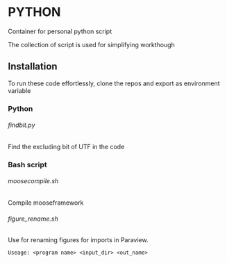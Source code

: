 # PYTHON
Container for personal python script

The collection of script is used for simplifying workthough

## Installation
To run these code effortlessly, clone the repos and export as environment variable

### Python
###### findbit.py
Find the excluding bit of UTF in the code



### Bash script
###### moosecompile.sh
Compile mooseframework

###### figure_rename.sh
Use for renaming figures for imports in Paraview.

```
Useage: <program name> <input_dir> <out_name>
```
